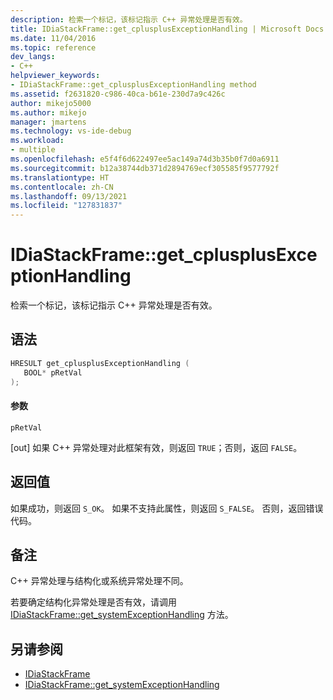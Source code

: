 ```yaml
---
description: 检索一个标记，该标记指示 C++ 异常处理是否有效。
title: IDiaStackFrame::get_cplusplusExceptionHandling | Microsoft Docs
ms.date: 11/04/2016
ms.topic: reference
dev_langs:
- C++
helpviewer_keywords:
- IDiaStackFrame::get_cplusplusExceptionHandling method
ms.assetid: f2631820-c986-40ca-b61e-230d7a9c426c
author: mikejo5000
ms.author: mikejo
manager: jmartens
ms.technology: vs-ide-debug
ms.workload:
- multiple
ms.openlocfilehash: e5f4f6d622497ee5ac149a74d3b35b0f7d0a6911
ms.sourcegitcommit: b12a38744db371d2894769ecf305585f9577792f
ms.translationtype: HT
ms.contentlocale: zh-CN
ms.lasthandoff: 09/13/2021
ms.locfileid: "127831837"
---
```

# <a name="idiastackframeget_cplusplusexceptionhandling"></a>IDiaStackFrame::get_cplusplusExceptionHandling
检索一个标记，该标记指示 C++ 异常处理是否有效。

## <a name="syntax"></a>语法

```C++
HRESULT get_cplusplusExceptionHandling ( 
   BOOL* pRetVal
);
```

#### <a name="parameters"></a>参数
 `pRetVal`

[out] 如果 C++ 异常处理对此框架有效，则返回 `TRUE`；否则，返回 `FALSE`。

## <a name="return-value"></a>返回值
 如果成功，则返回 `S_OK`。 如果不支持此属性，则返回 `S_FALSE`。 否则，返回错误代码。

## <a name="remarks"></a>备注
 C++ 异常处理与结构化或系统异常处理不同。

 若要确定结构化异常处理是否有效，请调用 [IDiaStackFrame::get_systemExceptionHandling](../../debugger/debug-interface-access/idiastackframe-get-systemexceptionhandling.md) 方法。

## <a name="see-also"></a>另请参阅
- [IDiaStackFrame](../../debugger/debug-interface-access/idiastackframe.md)
- [IDiaStackFrame::get_systemExceptionHandling](../../debugger/debug-interface-access/idiastackframe-get-systemexceptionhandling.md)
